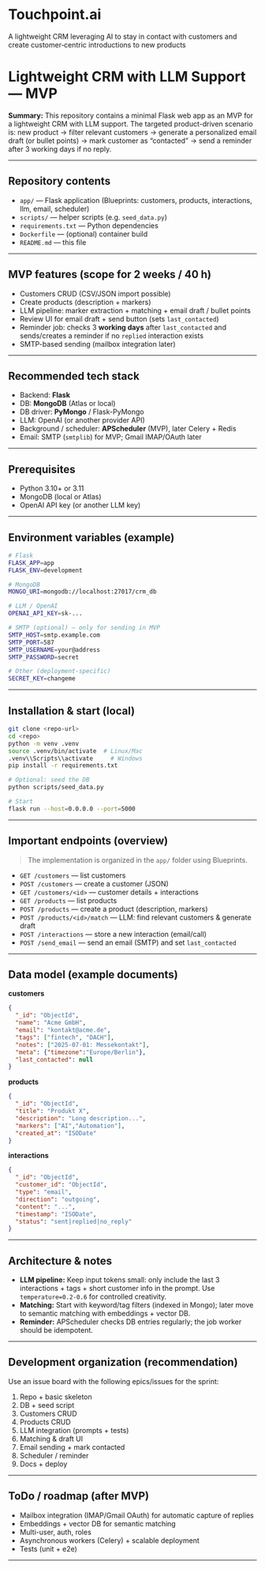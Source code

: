 # Touchpoint.ai

A lightweight CRM leveraging AI to stay in contact with customers and create customer‑centric introductions to new products

# Lightweight CRM with LLM Support — MVP

**Summary:** This repository contains a minimal Flask web app as an MVP for a lightweight CRM with LLM support. The targeted product-driven scenario is: new product → filter relevant customers → generate a personalized email draft (or bullet points) → mark customer as “contacted” → send a reminder after 3 working days if no reply.

---

## Repository contents

* `app/` — Flask application (Blueprints: customers, products, interactions, llm, email, scheduler)
* `scripts/` — helper scripts (e.g. `seed_data.py`)
* `requirements.txt` — Python dependencies
* `Dockerfile` — (optional) container build
* `README.md` — this file

---

## MVP features (scope for 2 weeks / 40 h)

* Customers CRUD (CSV/JSON import possible)
* Create products (description + markers)
* LLM pipeline: marker extraction + matching + email draft / bullet points
* Review UI for email draft + send button (sets `last_contacted`)
* Reminder job: checks 3 **working days** after `last_contacted` and sends/creates a reminder if no `replied` interaction exists
* SMTP-based sending (mailbox integration later)

---

## Recommended tech stack

* Backend: **Flask**
* DB: **MongoDB** (Atlas or local)
* DB driver: **PyMongo** / Flask-PyMongo
* LLM: OpenAI (or another provider API)
* Background / scheduler: **APScheduler** (MVP), later Celery + Redis
* Email: SMTP (`smtplib`) for MVP; Gmail IMAP/OAuth later

---

## Prerequisites

* Python 3.10+ or 3.11
* MongoDB (local or Atlas)
* OpenAI API key (or another LLM key)

---

## Environment variables (example)

```bash
# Flask
FLASK_APP=app
FLASK_ENV=development

# MongoDB
MONGO_URI=mongodb://localhost:27017/crm_db

# LLM / OpenAI
OPENAI_API_KEY=sk-...

# SMTP (optional) — only for sending in MVP
SMTP_HOST=smtp.example.com
SMTP_PORT=587
SMTP_USERNAME=your@address
SMTP_PASSWORD=secret

# Other (deployment-specific)
SECRET_KEY=changeme
```

---

## Installation & start (local)

```bash
git clone <repo-url>
cd <repo>
python -m venv .venv
source .venv/bin/activate  # Linux/Mac
.venv\\Scripts\\activate     # Windows
pip install -r requirements.txt

# Optional: seed the DB
python scripts/seed_data.py

# Start
flask run --host=0.0.0.0 --port=5000
```

---

## Important endpoints (overview)

> The implementation is organized in the `app/` folder using Blueprints.

* `GET /customers` — list customers
* `POST /customers` — create a customer (JSON)
* `GET /customers/<id>` — customer details + interactions
* `GET /products` — list products
* `POST /products` — create a product (description, markers)
* `POST /products/<id>/match` — LLM: find relevant customers & generate draft
* `POST /interactions` — store a new interaction (email/call)
* `POST /send_email` — send an email (SMTP) and set `last_contacted`

---

## Data model (example documents)

**customers**

```json
{
  "_id": "ObjectId",
  "name": "Acme GmbH",
  "email": "kontakt@acme.de",
  "tags": ["fintech", "DACH"],
  "notes": ["2025-07-01: Messekontakt"],
  "meta": {"timezone":"Europe/Berlin"},
  "last_contacted": null
}
```

**products**

```json
{
  "_id": "ObjectId",
  "title": "Produkt X",
  "description": "Long description...",
  "markers": ["AI","Automation"],
  "created_at": "ISODate"
}
```

**interactions**

```json
{
  "_id": "ObjectId",
  "customer_id": "ObjectId",
  "type": "email",
  "direction": "outgoing",
  "content": "...",
  "timestamp": "ISODate",
  "status": "sent|replied|no_reply"
}
```

---

## Architecture & notes

* **LLM pipeline:** Keep input tokens small: only include the last 3 interactions + tags + short customer info in the prompt. Use `temperature=0.2-0.6` for controlled creativity.
* **Matching:** Start with keyword/tag filters (indexed in Mongo); later move to semantic matching with embeddings + vector DB.
* **Reminder:** APScheduler checks DB entries regularly; the job worker should be idempotent.

---

## Development organization (recommendation)

Use an issue board with the following epics/issues for the sprint:

1. Repo + basic skeleton
2. DB + seed script
3. Customers CRUD
4. Products CRUD
5. LLM integration (prompts + tests)
6. Matching & draft UI
7. Email sending + mark contacted
8. Scheduler / reminder
9. Docs + deploy

---

## ToDo / roadmap (after MVP)

* Mailbox integration (IMAP/Gmail OAuth) for automatic capture of replies
* Embeddings + vector DB for semantic matching
* Multi-user, auth, roles
* Asynchronous workers (Celery) + scalable deployment
* Tests (unit + e2e)

---
